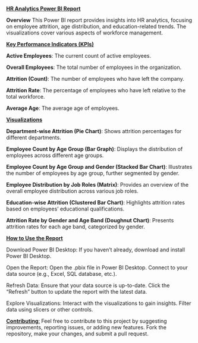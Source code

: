 <ins>**HR Analytics Power BI Report**</ins>

**Overview**
This Power BI report provides insights into HR analytics, focusing on employee attrition, age distribution, and education-related trends. The visualizations cover various aspects of workforce management.

<ins>**Key Performance Indicators (KPIs)**</ins>

**Active Employees**: The current count of active employees.

**Overall Employees**: The total number of employees in the organization.

**Attrition (Count)**: The number of employees who have left the company.

**Attrition Rate**: The percentage of employees who have left relative to the total workforce.

**Average Age**: The average age of employees.

<ins>**Visualizations**</ins>

**Department-wise Attrition (Pie Chart)**:
Shows attrition percentages for different departments.

**Employee Count by Age Group (Bar Graph)**:
Displays the distribution of employees across different age groups.

**Employee Count by Age Group and Gender (Stacked Bar Chart)**:
Illustrates the number of employees by age group, further segmented by gender.

**Employee Distribution by Job Roles (Matrix)**:
Provides an overview of the overall employee distribution across various job roles.

**Education-wise Attrition (Clustered Bar Chart)**:
Highlights attrition rates based on employees’ educational qualifications.

**Attrition Rate by Gender and Age Band (Doughnut Chart)**:
Presents attrition rates for each age band, categorized by gender.

<ins>**How to Use the Report**</ins>

Download Power BI Desktop:
If you haven’t already, download and install Power BI Desktop.

Open the Report:
Open the .pbix file in Power BI Desktop.
Connect to your data source (e.g., Excel, SQL database, etc.).

Refresh Data:
Ensure that your data source is up-to-date.
Click the “Refresh” button to update the report with the latest data.

Explore Visualizations:
Interact with the visualizations to gain insights.
Filter data using slicers or other controls.

<ins>**Contributing**:</ins>
Feel free to contribute to this project by suggesting improvements, reporting issues, or adding new features. Fork the repository, make your changes, and submit a pull request.

